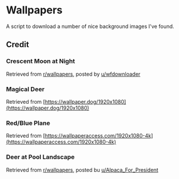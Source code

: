 # Wallpapers

A script to download a number of nice background images I've found.

## Credit
### Crescent Moon at Night

Retrieved from [r/wallpapers](https://www.reddit.com/r/wallpaper/comments/prlvoc/crescent_moonlight_at_night_1920_x_1080/), posted by [u/wfdownloader](https://www.reddit.com/user/wfdownloader)

### Magical Deer

Retrieved from [https://wallpaper.dog/1920x1080](https://wallpaper.dog/1920x1080)

### Red/Blue Plane

Retrieved from [https://wallpaperaccess.com/1920x1080-4k](https://wallpaperaccess.com/1920x1080-4k)

### Deer at Pool Landscape

Retrieved from [r/wallpapers](https://www.reddit.com/r/wallpapers/comments/6sxyo3/my_friend_asked_why_i_was_staring_at_my_desktop/), posted bu [u/Alpaca_For_President](https://www.reddit.com/user/Alpaca_For_President)
